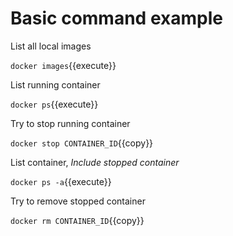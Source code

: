 # Basic command example

List all local images

`docker images`{{execute}}

List running container

`docker ps`{{execute}}

Try to stop running container

`docker stop CONTAINER_ID`{{copy}}

List container, _Include stopped container_

`docker ps -a`{{execute}}

Try to remove stopped container

`docker rm CONTAINER_ID`{{copy}}
